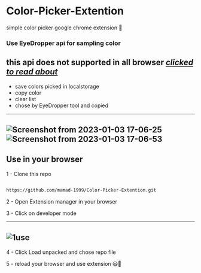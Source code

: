 # Color-Picker-Extention
simple color picker google chrome extension 🎨

### Use EyeDropper api for sampling color
this api does not supported in all browser *[clicked to read about](https://developer.mozilla.org/en-US/docs/Web/API/EyeDropper)*
---
- save colors picked in localstorage
- copy color
- clear list
- chose by EyeDropper tool and copied
---
![Screenshot from 2023-01-03 17-06-25](https://user-images.githubusercontent.com/91375726/210368158-af7a1fbc-d7a1-4136-8dba-8569b215a4d6.png)
![Screenshot from 2023-01-03 17-06-53](https://user-images.githubusercontent.com/91375726/210368210-b5eabaec-3b51-4a66-b0f6-1658552fe5a4.png)
---
## Use in your browser

1 - Clone this repo

```bash

https://github.com/mamad-1999/Color-Picker-Extention.git

```
2 - Open Extension manager in your browser

3 - Click on developer mode

---
![1use](https://user-images.githubusercontent.com/91375726/210372135-ea8f1978-7a20-4b91-80b7-3126dbbd2eb9.png)
---

4 - Click Load unpacked and chose repo file

5 - reload your browser and use extension 😃🚀
